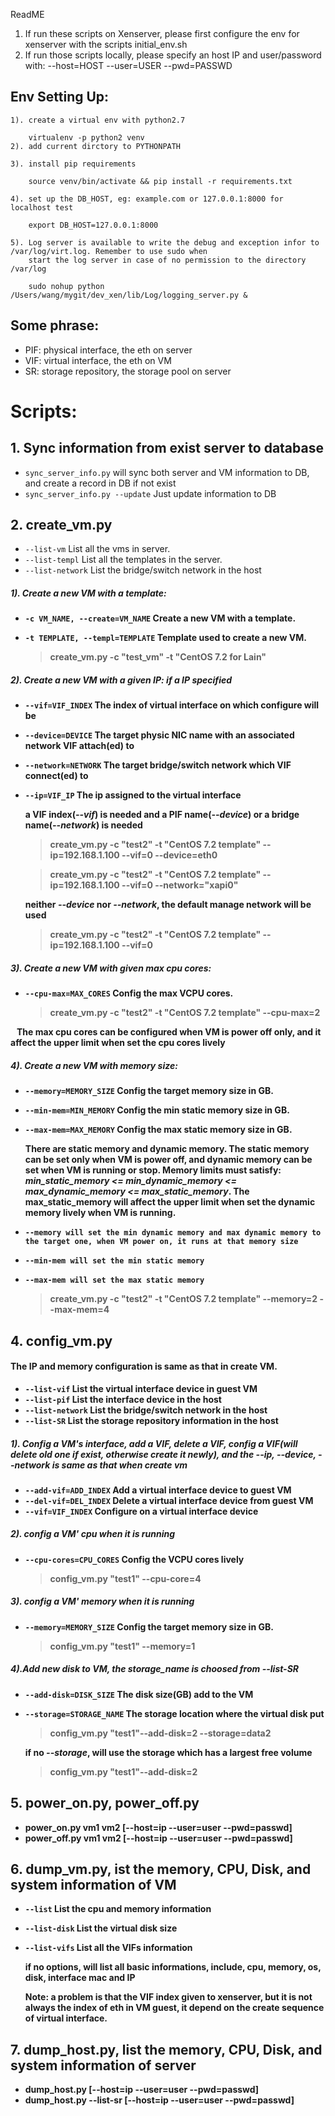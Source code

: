 ReadME

1. If run these scripts on Xenserver, please first configure the env for xenserver
    with the scripts initial_env.sh
2. If run those scripts locally, please specify an host IP and user/password with:
    --host=HOST --user=USER --pwd=PASSWD

## Env Setting Up:

    1). create a virtual env with python2.7

        virtualenv -p python2 venv
    2). add current dirctory to PYTHONPATH

    3). install pip requirements

        source venv/bin/activate && pip install -r requirements.txt

    4). set up the DB_HOST, eg: example.com or 127.0.0.1:8000 for localhost test

        export DB_HOST=127.0.0.1:8000

    5). Log server is available to write the debug and exception infor to /var/log/virt.log. Remember to use sudo when
        start the log server in case of no permission to the directory /var/log

        sudo nohup python /Users/wang/mygit/dev_xen/lib/Log/logging_server.py &

## Some phrase:
- PIF: physical interface, the eth on server
- VIF: virtual  interface, the eth on VM
- SR:  storage repository, the storage pool on server

# Scripts:

## 1. Sync information from exist server to database

   - `sync_server_info.py`          will sync both server and VM information to DB, and create a record in DB if not exist
   - `sync_server_info.py --update` Just update information to DB

## 2. create_vm.py

  - `--list-vm`             List all the vms in server.
  - `--list-templ`          List all the templates in the server.
  - `--list-network`        List the bridge/switch network in the host

#####  1). <b>**Create a new VM with a template:**<b>
  - `-c VM_NAME, --create=VM_NAME`                        Create a new VM with a template.
  - `-t TEMPLATE, --templ=TEMPLATE`                       Template used to create a new VM.
    
    > create_vm.py -c "test_vm" -t "CentOS 7.2 for Lain"

#####  2). <b>**Create a new VM with a given IP: if a IP specified**<b>
  - `--vif=VIF_INDEX`      The index of virtual interface on which configure will be
  - `--device=DEVICE`      The target physic NIC name with an associated network VIF attach(ed) to
  - `--network=NETWORK`    The target bridge/switch network which VIF connect(ed) to
  - `--ip=VIF_IP`          The ip assigned to the virtual interface

    **a VIF index(*--vif*) is needed and a PIF name(*--device*) or a bridge name(*--network*) is needed**
    > create_vm.py -c "test2" -t "CentOS 7.2 template" --ip=192.168.1.100 --vif=0 --device=eth0

    > create_vm.py -c "test2" -t "CentOS 7.2 template" --ip=192.168.1.100 --vif=0 --network="xapi0"

    **neither *--device* nor *--network*, the default manage network will be used**
    > create_vm.py -c "test2" -t "CentOS 7.2 template" --ip=192.168.1.100 --vif=0

#####  3). <b>**Create a new VM with given max cpu cores:**<b>
  - `--cpu-max=MAX_CORES`   Config the max VCPU cores.
    
    > create_vm.py -c "test2" -t "CentOS 7.2 template" --cpu-max=2

    The max cpu cores can be configured when VM is power off only, and it affect the upper limit when set the cpu cores lively

#####  4). <b>**Create a new VM with memory size:**<b>
  - `--memory=MEMORY_SIZE`  Config the target memory size in GB.
  - `--min-mem=MIN_MEMORY`  Config the min static memory size in GB.
  - `--max-mem=MAX_MEMORY`  Config the max static memory size in GB.

     <b>There are static memory and dynamic memory. The static memory can be set only when VM is power off, and dynamic memory
  can be set when VM is running or stop. Memory limits must satisfy: *min_static_memory <= min_dynamic_memory <= max_dynamic_memory <= max_static_memory*. The max_static_memory will affect the upper limit when set the dynamic memory lively when VM is running.<b>


  - `--memory will set the min dynamic memory and max dynamic memory to the target one, when VM power on, it runs at that memory size`
  - `--min-mem will set the min static memory `
  - `--max-mem will set the max static memory `
    > create_vm.py -c "test2" -t "CentOS 7.2 template" --memory=2 --max-mem=4


## 4. config_vm.py
#### The IP and memory configuration is same as that in create VM.
  - `--list-vif`            List the virtual interface device in guest VM
  - `--list-pif`            List the interface device in the host
  - `--list-network`        List the bridge/switch network in the host
  - `--list-SR`             List the storage repository information in the host

##### 1). <b>**Config a VM's interface, add a VIF, delete a VIF, config a VIF(will delete old one if exist, otherwise create it newly), and the *--ip*, *--device*, *--network* is same as that when create vm**<b>
  - `--add-vif=ADD_INDEX`   Add a virtual interface device to guest VM
  - `--del-vif=DEL_INDEX`   Delete a virtual interface device from guest VM
  - `--vif=VIF_INDEX`      Configure on a virtual interface device

##### 2). <b>**config a VM' cpu when it is running**<b>
  - `--cpu-cores=CPU_CORES` Config the VCPU cores lively
      
      > config_vm.py "test1" --cpu-core=4

##### 3). <b>**config a VM' memory when it is running**<b>
  - `--memory=MEMORY_SIZE`  Config the target memory size in GB.
    
    > config_vm.py "test1" --memory=1

##### 4).Add new disk to VM, the storage_name is choosed from *--list-SR*
  - `--add-disk=DISK_SIZE`  The disk size(GB) add to the VM
  - `--storage=STORAGE_NAME` The storage location where the virtual disk put
    > config_vm.py "test1"--add-disk=2 --storage=data2

    **if no *--storage*, will use the storage which has a largest free volume**
    > config_vm.py "test1"--add-disk=2


## 5. power_on.py, power_off.py
 - power_on.py vm1 vm2 \[--host=ip --user=user --pwd=passwd\]
 - power_off.py vm1 vm2 \[--host=ip --user=user --pwd=passwd\]

## 6. dump_vm.py, ist the memory, CPU, Disk, and system information of VM
  - `--list`                List the cpu and memory information
  - `--list-disk`           List the virtual disk size
  - `--list-vifs`           List all the VIFs information

    **if no options, will list all basic informations, include, cpu, memory, os, disk, interface mac and IP**

    **Note: a problem is that the VIF index given to xenserver, but it is not always the index of eth in VM guest, it depend on the create sequence of virtual interface.**

## 7. dump_host.py, list the memory, CPU, Disk, and system information of server
  - dump_host.py    \[--host=ip --user=user --pwd=passwd\]
  - dump_host.py --list-sr \[--host=ip --user=user --pwd=passwd\]
